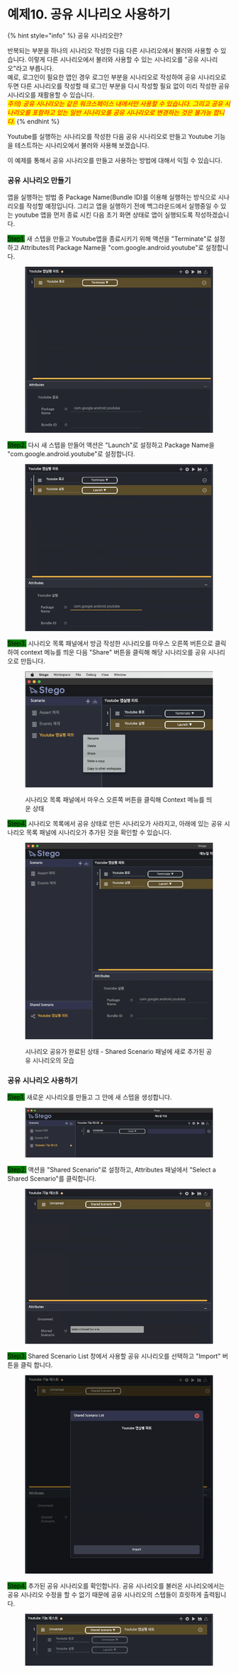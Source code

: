 # 예제10. 공유 시나리오 사용하기

{% hint style="info" %}
공유 시나리오란?

반복되는 부분을 하나의 시나리오 작성한 다음 다른 시나리오에서 불러와 사용할 수 있습니다. 이렇게 다른 시나리오에서 불러와 사용할 수 있는 시나리오를 "공유 시나리오"라고 부릅니다.\
예로, 로그인이 필요한 앱인 경우 로그인 부분을 시나리오로 작성하여 공유 시나리오로 두면 다른 시나리오를 작성할 때 로그인 부분을 다시 작성할 필요 없이 미리 작성한 공유 시나리오를 재활용할 수 있습니다.\
_<mark style="color:red;">주의) 공유 시나리오는 같은 워크스페이스 내에서만 사용할 수 있습니다. 그리고 공유 시나리오를 포함하고 있는 일반 시나리오를 공유 시나리오로 변경하는 것은 불가능 합니다.</mark>_&#x20;
{% endhint %}

Youtube를 실행하는 시나리오를 작성한 다음 공유 시나리오로 만들고 Youtube 기능을 테스트하는 시나리오에서 불러와 사용해 보겠습니다.

이 예제를 통해서 공유 시나리오를 만들고 사용하는 방법에 대해서 익힐 수 있습니다.

### 공유 시나리오 만들기

앱을 실행하는 방법 중 Package Name(Bundle ID)를 이용해 실행하는 방식으로 시나리오를 작성할 예정입니다. 그리고 앱을 실행하기 전에 백그라운드에서 실행중일 수 있는 youtube 앱을 먼저 종료 시킨 다음 초기 화면 상태로 앱이 실행되도록 작성하겠습니다.

<mark style="background-color:green;">Step1.</mark> 새 스텝을 만들고 Youtube앱을 종료시키기 위해 액션을 "Terminate"로 설정하고 Attributes의 Package Name을 "com.google.android.youtube"로 설정합니다.

&#x20;

<figure><img src="../.gitbook/assets/image (129).png" alt=""><figcaption></figcaption></figure>

<mark style="background-color:green;">Step2.</mark> 다시 새 스텝을 만들어 액션은 "Launch"로 설정하고 Package Name을 "com.google.android.youtube"로 설정합니다.

<figure><img src="../.gitbook/assets/image (116).png" alt=""><figcaption></figcaption></figure>

<mark style="background-color:green;">Step3.</mark> 시나리오 목록 패널에서 방금 작성한 시나리오를 마우스 오른쪽 버튼으로 클릭하여 context 메뉴를 띄운 다음 "Share" 버튼을 클릭해 해당 시나리오를 공유 시나리오로 만듭니다.

<figure><img src="../.gitbook/assets/image (201).png" alt=""><figcaption><p>시나리오 목록 패널에서 마우스 오른쪽 버튼을 클릭해 Context 메뉴를 띄운 상태</p></figcaption></figure>

<mark style="background-color:green;">Step4.</mark> 시나리오 목록에서 공유 상태로 만든 시나리오가 사라지고, 아래에 있는 공유 시나리오 목록 패널에 시나리오가 추가된 것을 확인할 수 있습니다.

<figure><img src="../.gitbook/assets/image (137).png" alt=""><figcaption><p>시나리오 공유가 완료된 상태 - Shared Scenario 패널에 새로 추가된 공유 시나리오의 모습 </p></figcaption></figure>

### 공유 시나리오 사용하기

<mark style="background-color:green;">Step1.</mark> 새로운 시나리오를 만들고 그 안에 새 스텝을 생성합니다.

<figure><img src="../.gitbook/assets/image (217).png" alt=""><figcaption></figcaption></figure>

<mark style="background-color:green;">Step2.</mark> 액션을 "Shared Scenario"로 설정하고, Attributes 패널에서 "Select a Shared Scenario"를 클릭합니다.

<figure><img src="../.gitbook/assets/image (82).png" alt=""><figcaption></figcaption></figure>

<mark style="background-color:green;">Step3.</mark> Shared Scenario List 창에서 사용할 공유 시나리오를 선택하고 "Import" 버튼을 클릭 합니다.

<figure><img src="../.gitbook/assets/image (7).png" alt=""><figcaption></figcaption></figure>

<mark style="background-color:green;">Step4.</mark> 추가된 공유 시나리오를 확인합니다. 공유 시나리오를 불러온 시나리오에서는 공유 시나리오 수정을 할 수 없기 때문에 공유 시나리오의 스텝들이 흐릿하게 출력됩니다.

<figure><img src="../.gitbook/assets/image (113).png" alt=""><figcaption></figcaption></figure>

